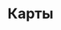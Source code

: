 # <div class="animate__animated animate__bounce">Карты</div>
<link rel="stylesheet" href="https://cdnjs.cloudflare.com/ajax/libs/animate.css/4.1.1/animate.min.css">
<div id="map" style="width: 100%; height: 600px;"></div>
<script src="https://cdn.jsdelivr.net/npm/ol@v7.3.0/dist/ol.js"></script>
<link rel="stylesheet" href="https://cdn.jsdelivr.net/npm/ol@v7.3.0/ol.css">
<script>
    // Инициализация карты
    const map = new ol.Map({
        target: 'map', // ID контейнера для карты
        layers: [
            new ol.layer.Tile({ // Слой тайлов OpenStreetMap
                source: new ol.source.OSM()
            })
        ],
        view: new ol.View({
            center: ol.proj.fromLonLat([30.315868, 59.939095]), // Координаты центра карты (Санкт-Петербург)
            zoom: 13 // Уровень масштабирования
        })
    });

    // Добавление маркера
    const markerFeature = new ol.Feature({
        geometry: new ol.geom.Point(ol.proj.fromLonLat([30.315868, 59.939095])) // Координаты метки (Санкт-Петербург)
    });

    const vectorSource = new ol.source.Vector({
        features: [markerFeature]
    });

    const vectorLayer = new ol.layer.Vector({
        source: vectorSource,
        style: new ol.style.Style({
            image: new ol.style.Circle({ // Простой круглый маркер
                radius: 8, // Размер маркера
                fill: new ol.style.Fill({ color: 'red' }), // Заливка
                stroke: new ol.style.Stroke({ color: 'white', width: 2 }) // Обводка
            })
        })
    });

    map.addLayer(vectorLayer);

    // Добавление попапа для метки
    const container = document.createElement('div');
    container.className = 'popup'; // Класс для стилей попапа
    const overlay = new ol.Overlay({
        element: container,
        positioning: 'bottom-center',
        stopEvent: false
    });
    map.addOverlay(overlay);

    // Обработка кликов на карте
    map.on('click', function (evt) {
        const feature = map.forEachFeatureAtPixel(evt.pixel, function (feature) {
            return feature;
        });

        if (feature) {
            const coordinate = feature.getGeometry().getCoordinates();
            overlay.setPosition(coordinate);
            container.innerHTML = '<p>Санкт-Петербург</p>'; // Текст попапа
        } else {
            overlay.setPosition(undefined);
        }
    });
</script>